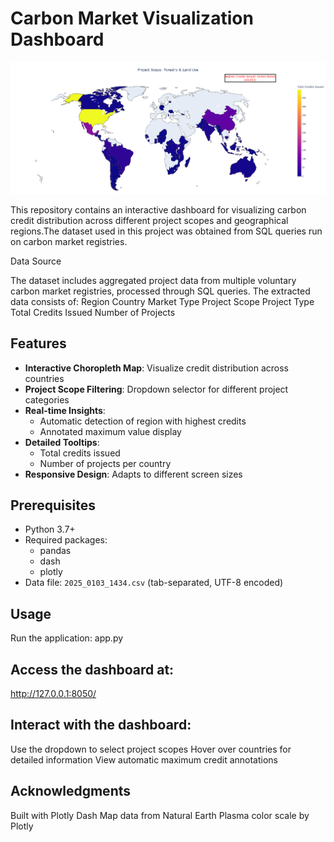 #  Carbon Market Visualization Dashboard

![Dashboard Screenshot](https://github.com/ankita-karki/carbon-market/blob/main/output%20map/Forestry&Landuse.png?raw=true)

This repository contains an interactive dashboard for visualizing carbon credit distribution across different project scopes and geographical regions.The dataset used in this project was obtained from SQL queries run on carbon market registries.

Data Source

The dataset includes aggregated project data from multiple voluntary carbon market registries, processed through SQL queries. The extracted data consists of:
Region
Country
Market Type
Project Scope
Project Type
Total Credits Issued
Number of Projects

## Features

- **Interactive Choropleth Map**: Visualize credit distribution across countries
- **Project Scope Filtering**: Dropdown selector for different project categories
- **Real-time Insights**:
  - Automatic detection of region with highest credits
  - Annotated maximum value display
- **Detailed Tooltips**: 
  - Total credits issued
  - Number of projects per country
- **Responsive Design**: Adapts to different screen sizes

## Prerequisites

- Python 3.7+
- Required packages:
  - pandas
  - dash
  - plotly
- Data file: `2025_0103_1434.csv` (tab-separated, UTF-8 encoded)


## Usage
Run the application:
app.py

## Access the dashboard at:
http://127.0.0.1:8050/


## Interact with the dashboard:
Use the dropdown to select project scopes
Hover over countries for detailed information
View automatic maximum credit annotations

## Acknowledgments
Built with Plotly Dash
Map data from Natural Earth
Plasma color scale by Plotly
